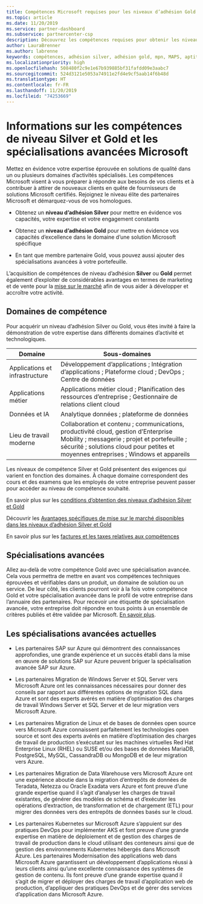 ```yaml
---
title: Compétences Microsoft requises pour les niveaux d’adhésion Gold et Silver | Espace partenaires
ms.topic: article
ms.date: 11/20/2019
ms.service: partner-dashboard
ms.subservice: partnercenter-csp
description: Découvrez les compétences requises pour obtenir les niveaux d’adhésion Gold ou Silver.
author: LauraBrenner
ms.author: labrenne
keywords: compétences, adhésion silver, adhésion gold, mpn, MAPS, aptitude, Microsoft Partner Network, adhésion au réseau, spécialisations avancées
ms.localizationpriority: high
ms.openlocfilehash: 508480f2c9e1e67b939885bf31fafdd09e3aabc7
ms.sourcegitcommit: 524d3121e5053a74911e2fd4e9cf5aab14f6b48d
ms.translationtype: HT
ms.contentlocale: fr-FR
ms.lasthandoff: 11/20/2019
ms.locfileid: "74253669"
---
```

# <a name="information-about-microsoft-silver-and-gold-competencies-and-advanced-specializations"></a>Informations sur les compétences de niveau Silver et Gold et les spécialisations avancées Microsoft


Mettez en évidence votre expertise éprouvée en solutions de qualité dans un ou plusieurs domaines d’activités spécialisés. Les compétences Microsoft visent à vous préparer à répondre aux besoins de vos clients et à contribuer à attirer de nouveaux clients en quête de fournisseurs de solutions Microsoft certifiés. Rejoignez le niveau élite des partenaires Microsoft et démarquez-vous de vos homologues.

- Obtenez un **niveau d’adhésion Silver** pour mettre en évidence vos capacités, votre expertise et votre engagement constants

- Obtenez un **niveau d’adhésion Gold** pour mettre en évidence vos capacités d’excellence dans le domaine d’une solution Microsoft spécifique

- En tant que membre partenaire Gold, vous pouvez aussi ajouter des spécialisations avancées à votre portefeuille.

L’acquisition de compétences de niveau d’adhésion **Silver** ou **Gold** permet également d’exploiter de considérables avantages en termes de marketing et de vente pour la [mise sur le marché](mpn-learn-about-go-to-market-benefits.md) afin de vous aider à développer et accroître votre activité.

## <a name="competency-areas"></a>Domaines de compétence

Pour acquérir un niveau d’adhésion Silver ou Gold, vous êtes invité à faire la démonstration de votre expertise dans différents domaines d’activité et technologiques.

|**Domaine**            |**Sous-domaines**                    |
|--------------------|--------------------------------|
|Applications et infrastructure|Développement d’applications ; Intégration d’applications ; Plateforme cloud ; DevOps ; Centre de données|
|Applications métier |Applications métier cloud ; Planification des ressources d’entreprise ; Gestionnaire de relations client cloud|
|Données et IA|Analytique données ; plateforme de données|
|Lieu de travail moderne| Collaboration et contenu ; communications, productivité cloud, gestion d’Enterprise Mobility ; messagerie ; projet et portefeuille ; sécurité ; solutions cloud pour petites et moyennes entreprises ; Windows et appareils|

Les niveaux de compétence Silver et Gold présentent des exigences qui varient en fonction des domaines. À chaque domaine correspondent des cours et des examens que les employés de votre entreprise peuvent passer pour accéder au niveau de compétence souhaité.


En savoir plus sur les [conditions d’obtention des niveaux d’adhésion Silver et Gold](https://partner.microsoft.com/membership/competencies)

Découvrir les [Avantages spécifiques de mise sur le marché disponibles dans les niveaux d’adhésion Silver et Gold](mpn-learn-about-go-to-market-benefits.md) 

En savoir plus sur les [factures et les taxes relatives aux compétences](mpn-view-print-maps-invoice.md)

## <a name="advanced-specializations"></a>Spécialisations avancées

Allez au-delà de votre compétence Gold avec une spécialisation avancée. Cela vous permettra de mettre en avant vos compétences techniques éprouvées et vérifiables dans un produit, un domaine de solution ou un service. De leur côté, les clients pourront voir à la fois votre compétence Gold et votre spécialisation avancée dans le profil de votre entreprise dans l’annuaire des partenaires. Pour recevoir une étiquette de spécialisation avancée, votre entreprise doit répondre en tous points à un ensemble de critères publiés et être validée par Microsoft. [En savoir plus](https://partner.microsoft.com/membership/competencies#tab-content-2). 

## <a name="the-current-advanced-specializations"></a>Les spécialisations avancées actuelles

- Les partenaires SAP sur Azure qui démontrent des connaissances approfondies, une grande expérience et un succès établi dans la mise en œuvre de solutions SAP sur Azure peuvent briguer la spécialisation avancée SAP sur Azure.

- Les partenaires Migration de Windows Server et SQL Server vers Microsoft Azure ont les connaissances nécessaires pour donner des conseils par rapport aux différentes options de migration SQL dans Azure et sont des experts avérés en matière d’optimisation des charges de travail Windows Server et SQL Server et de leur migration vers Microsoft Azure. 

- Les partenaires Migration de Linux et de bases de données open source vers Microsoft Azure connaissent parfaitement les technologies open source et sont des experts avérés en matière d’optimisation des charges de travail de production s’exécutant sur les machines virtuelles Red Hat Enterprise Linux (RHEL) ou SUSE et/ou des bases de données MariaDB, PostgreSQL, MySQL, CassandraDB ou MongoDB et de leur migration vers Azure.

- Les partenaires Migration de Data Warehouse vers Microsoft Azure ont une expérience aboutie dans la migration d’entrepôts de données de Teradata, Netezza ou Oracle Exadata vers Azure et font preuve d’une grande expertise quand il s’agit d’analyser les charges de travail existantes, de générer des modèles de schéma et d’exécuter les opérations d’extraction, de transformation et de chargement (ETL) pour migrer des données vers des entrepôts de données basés sur le cloud.

- Les partenaires Kubernetes sur Microsoft Azure s’appuient sur des pratiques DevOps pour implémenter AKS et font preuve d’une grande expertise en matière de déploiement et de gestion des charges de travail de production dans le cloud utilisant des conteneurs ainsi que de gestion des environnements Kubernetes hébergés dans Microsoft Azure.
Les partenaires Modernisation des applications web dans Microsoft Azure garantissent un développement d’applications réussi à leurs clients ainsi qu’une excellente connaissance des systèmes de gestion de contenu. Ils font preuve d’une grande expertise quand il s’agit de migrer et déployer des charges de travail d’application web de production, d’appliquer des pratiques DevOps et de gérer des services d’application dans Microsoft Azure.